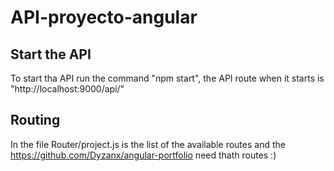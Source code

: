 # API-proyecto-angular
 
## Start the API
To start tha API run the command "npm start", the API route when it starts is "http://localhost:9000/api/"

## Routing
In the file Router/project.js is the list of the available routes and the https://github.com/Dyzanx/angular-portfolio need thath routes :)
